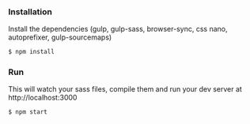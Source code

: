 ### Installation

Install the dependencies (gulp, gulp-sass, browser-sync, css nano, autoprefixer, gulp-sourcemaps)

```sh
$ npm install
```

### Run

This will watch your sass files, compile them and run your dev server at http://localhost:3000

```sh
$ npm start
```

